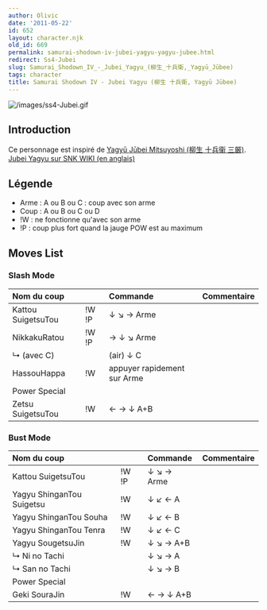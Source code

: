 ```yaml
---
author: Olivic
date: '2011-05-22'
id: 652
layout: character.njk
old_id: 669
permalink: samurai-shodown-iv-jubei-yagyu-yagyu-jubee.html
redirect: Ss4-Jubei
slug: Samurai_Shodown_IV_-_Jubei_Yagyu_(柳生_十兵衛,_Yagyū_Jūbee)
tags: character
title: Samurai Shodown IV - Jubei Yagyu (柳生 十兵衛, Yagyū Jūbee)
---
```


![](/images/ss4-Jubei.gif "/images/ss4-Jubei.gif")

## Introduction

Ce personnage est inspiré de [Yagyū Jūbei Mitsuyoshi (柳生 十兵衞
三厳)](http://fr.wikipedia.org/wiki/J%C5%ABbei_Mitsuyoshi_Yagy%C5%AB).  
[Jubei Yagyu sur SNK WIKI (en
anglais)](http://snk.wikia.com/wiki/Jubei_Yagyu)

## Légende

- Arme : A ou B ou C : coup avec son arme
- Coup : A ou B ou C ou D
- !W : ne fonctionne qu'avec son arme
- !P : coup plus fort quand la jauge POW est au maximum

## Moves List

### Slash Mode

| Nom du coup        |       | Commande                    | Commentaire |
|:-------------------|-------|:----------------------------|:------------|
| Kattou SuigetsuTou | !W !P | ↓ ↘ → Arme                  |             |
| NikkakuRatou       | !W !P | → ↓ ↘ Arme                  |             |
| ↳ (avec C)         |       | (air) ↓ C                   |             |
| HassouHappa        | !W    | appuyer rapidement sur Arme |             |
| Power Special      |       |                             |             |
| Zetsu SuigetsuTou  | !W    | ← → ↓ A+B                   |             |

### Bust Mode

| Nom du coup               |       | Commande   | Commentaire |
|:--------------------------|-------|:-----------|:------------|
| Kattou SuigetsuTou        | !W !P | ↓ ↘ → Arme |             |
| Yagyu ShinganTou Suigetsu | !W    | ↓ ↙ ← A    |             |
| Yagyu ShinganTou Souha    | !W    | ↓ ↙ ← B    |             |
| Yagyu ShinganTou Tenra    | !W    | ↓ ↙ ← C    |             |
| Yagyu SougetsuJin         | !W    | ↓ ↘ → A+B  |             |
| ↳ Ni no Tachi             |       | ↓ ↘ → A    |             |
| ↳ San no Tachi            |       | ↓ ↘ → B    |             |
| Power Special             |       |            |             |
| Geki SouraJin             | !W    | ← → ↓ A+B  |             |